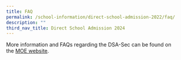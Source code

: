 ```yaml
---
title: FAQ
permalink: /school-information/direct-school-admission-2022/faq/
description: ""
third_nav_title: Direct School Admission 2024
---
```

More information and FAQs regarding the DSA-Sec can be found on the&nbsp;[MOE website](https://go.gov.sg/dsa-secfaqs).